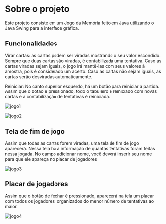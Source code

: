 # Sobre o projeto

Este projeto consiste em um Jogo da Memória feito em Java utilizando o Java Swing para a interface gráfica.

## Funcionalidades

Virar cartas: as cartas podem ser viradas mostrando o seu valor escondido. Sempre que duas cartas são viradas, é contabilizada uma tentativa. Caso as cartas viradas sejam iguais, o jogo irá mantê-las com seus valores à 
amostra, pois é considerado um acerto. Caso as cartas não sejam iguais, as cartas serão desviradas automaticamente.

Reiniciar: No canto superior esquerdo, há um botão para reiniciar a partida. Assim que o botão é pressionado, todo o tabuleiro é reiniciado com novas cartas e a contabilização de tentativas é reiniciada.

![jogo1](https://github.com/user-attachments/assets/8a9bcc3d-2f81-4637-ac68-4ee1c23327f8)

![jogo2](https://github.com/user-attachments/assets/b0f256e1-d612-4f59-93ba-2fa6102db148)

## Tela de fim de jogo

Assim que todas as cartas forem viradas, uma tela de fim de jogo aparecerá. Nessa tela há a informação de quantas tentativas foram feitas nessa jogada. No campo adicionar nome, você deverá inserir seu nome para que ele apareça no placar de jogadores



![jogo3](https://github.com/user-attachments/assets/49870252-c6f1-48c7-931d-cb2c8fca446e)


## Placar de jogadores

Assim que o botão de fechar é pressionado, aparecerá na tela um placar com todos os jogadores, organizados do menor número de tentativas ao maior.

![jogo4](https://github.com/user-attachments/assets/ebcc56fb-a290-4549-9763-1e548308db58)

